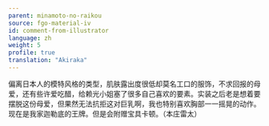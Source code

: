 ```yaml
---
parent: minamoto-no-raikou
source: fgo-material-iv
id: comment-from-illustrator
language: zh
weight: 5
profile: true
translation: "Akiraka"
---
```


偏离日本人的模特风格的类型，肌肤露出度很低却莫名工口的服饰，不求回报的母爱，还有些许爱吃醋，给赖光小姐塞了很多自己喜欢的要素。实装之后老是想着要摆脱这份母爱，但果然无法抗拒这对巨乳啊，我也特别喜欢胸部一一摇晃的动作。现在是我家迦勒底的王牌。但是会附赠宝具卡顿。（本庄雷太）

